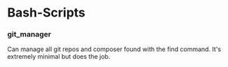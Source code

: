 # Bash-Scripts

### git_manager

Can manage all git repos and composer found with the find command. It's extremely minimal but does the job.
